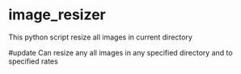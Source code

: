 # image_resizer
This python script resize all images in current directory

#update
Can resize any all images in any specified directory and to specified rates
